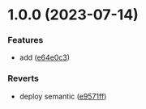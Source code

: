 # 1.0.0 (2023-07-14)


### Features

* add ([e64e0c3](https://github.com/KylinBug/cbl/commit/e64e0c365c60120ee3821fae3c65ca9adb003dc9))


### Reverts

* deploy semantic ([e9571ff](https://github.com/KylinBug/cbl/commit/e9571ffd0c366bac5f4887a02be2e4d497f4e05e))
